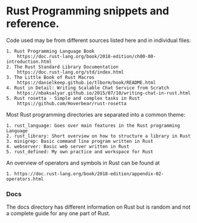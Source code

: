 # Rust Programming snippets and reference. 

Code used may be from different sources listed here and in individual files:

    1. Rust Programming Language Book
        https://doc.rust-lang.org/book/2018-edition/ch00-00-introduction.html
    2. The Rust Standard Library Documentation
        https://doc.rust-lang.org/std/index.html
    3. The Little Book of Rust Macros
        https://danielkeep.github.io/tlborm/book/README.html
    4. Rust in Detail: Writing Scalable Chat Service from Scratch
        https://nbaksalyar.github.io/2015/07/10/writing-chat-in-rust.html
    5. Rust rosetta - Simple and complex tasks in Rust
        https://github.com/Hoverbear/rust-rosetta

Most Rust programming directories are separated into a common theme:
    
    1. rust_language: Goes over main features in the Rust programming Language
    2. rust_library: Short overview on how to structure a library in Rust
    3. minigrep: Basic command line program written in Rust
    4. webserver: Basic web server written in Rust
    5. rust_defined: My own practice and workspace for Rust
    
An overview of operators and symbols in Rust can be found at

    1. https://doc.rust-lang.org/book/2018-edition/appendix-02-operators.html
    
### Docs
The docs directory has different information on Rust but is random and not
a complete guide for any one part of Rust.